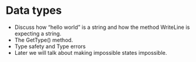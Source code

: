 # Data types
- Discuss how “hello world” is a string and how the method WriteLine is expecting a string.
- The GetType() method.
- Type safety and Type errors
- Later we will talk about making impossible states impossible.

